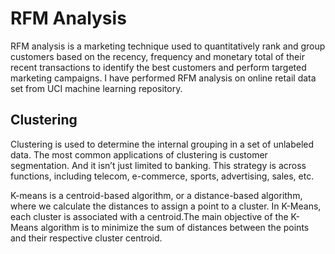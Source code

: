 # RFM Analysis

RFM analysis is a marketing technique used to quantitatively rank and group customers based on the recency, frequency and monetary total of their recent transactions to identify the best customers and perform targeted marketing campaigns. I have performed RFM analysis on online retail data set from UCI machine learning repository.

## Clustering
Clustering is used to determine the internal grouping in a set of unlabeled data. 
The most common applications of clustering is customer segmentation. And it isn’t just limited to banking. This strategy is across functions, including telecom, e-commerce, sports, advertising, sales, etc.

K-means is a centroid-based algorithm, or a distance-based algorithm, where we calculate the distances to assign a point to a cluster. In K-Means, each cluster is associated with a centroid.The main objective of the K-Means algorithm is to minimize the sum of distances between the points and their respective cluster centroid.

